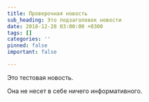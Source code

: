 ```yaml
---
title: Проверочная новость
sub_heading: Это подзаголовок новости
date: 2018-12-28 03:00:00 +0300
tags: []
categories: ''
pinned: false
important: false

---
```

Это тестовая новость.

Она не несет в себе ничего информативного.